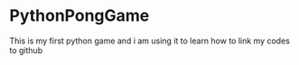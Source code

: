 # PythonPongGame
This is my first python game and i am using it to learn how to link my codes to github
